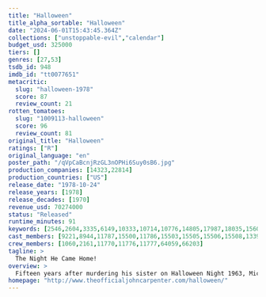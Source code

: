 ```yaml
---
title: "Halloween"
title_alpha_sortable: "Halloween"
date: "2024-06-01T15:43:45.364Z"
collections: ["unstoppable-evil","calendar"]
budget_usd: 325000
tiers: []
genres: [27,53]
tsdb_id: 948
imdb_id: "tt0077651"
metacritic:
  slug: "halloween-1978"
  score: 87
  review_count: 21
rotten_tomatoes:
  slug: "1009113-halloween"
  score: 96
  review_count: 81
original_title: "Halloween"
ratings: ["R"]
original_language: "en"
poster_path: "/qVpCaBcnjRzGL3nOPHi6Suy0sB6.jpg"
production_companies: [14323,22814]
production_countries: ["US"]
release_date: "1978-10-24"
release_years: [1978]
release_decades: [1970]
revenue_usd: 70274000
status: "Released"
runtime_minutes: 91
keywords: [2546,2604,3335,6149,10333,10714,10776,14805,17987,18035,156075,157701,207159]
cast_members: [9221,8944,11787,15500,11786,15503,15505,15506,15508,13392,15510,15511,15513,15515,15516,15518,14692,11777,11770]
crew_members: [1060,2161,11770,11776,11777,64059,66203]
tagline: >
  The Night He Came Home!
overview: >
  Fifteen years after murdering his sister on Halloween Night 1963, Michael Myers escapes from a mental hospital and returns to the small town of Haddonfield, Illinois to kill again.
homepage: "http://www.theofficialjohncarpenter.com/halloween/"
---
```

